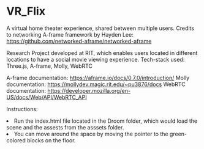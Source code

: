 # VR_Flix
A virtual home theater experience, shared between multiple users.
Credits to networking A-frame framework by Hayden Lee: https://github.com/networked-aframe/networked-aframe

Research Project developed at RIT, which enables users located in different locations to have a social movie viewing experience.
Tech-stack used: Three.js, A-frame, Molly, WebRTC

A-frame documentation: https://aframe.io/docs/0.7.0/introduction/
Molly documentation: https://mollydev.magic.rit.edu/~pu3876/docs
WebRTC documentation: https://developer.mozilla.org/en-US/docs/Web/API/WebRTC_API


Instructions:<br>
<li>Run the index.html file located in the Droom folder, which would load the scene and the assests from the asssets folder.
<li>You can move around the space by moving the pointer to the green-colored blocks on the floor.
  

